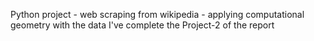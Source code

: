 Python project - web scraping from wikipedia - applying computational geometry with the data
I've complete the Project-2 of the report
